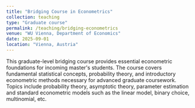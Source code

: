 ```yaml
---
title: "Bridging Course in Econometrics"
collection: teaching
type: "Graduate course"
permalink: /teaching/bridging-econometrics
venue: "WU Vienna, Department of Economics"
date: 2025-09-01
location: "Vienna, Austria"
---
```


This graduate-level bridging course provides essential econometric foundations for incoming master's students. The course covers fundamental statistical concepts, probability theory, and introductory econometric methods necessary for advanced graduate coursework. Topics include probability theory, asymptotic theory, parameter estimation and standard econometric models such as the linear model, binary choice, multinomial, etc.
